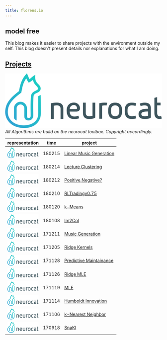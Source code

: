 ```yaml
---
title: florens.io
---
```


## model free

This blog makes it easier to share projects with the environment outside my self. This blog doesn't present details nor explanations for what I am doing. 


## [Projects](./projects)
![neurocat](./assets/nc.png)
*All Algorithms are build on the neurocat toolbox. Copyright accordingly.*


| representation                                      | time   | project                                            |
|-----------------------------------------------------|--------|----------------------------------------------------|
| <img src="./assets/nc.png" width="100"/>            | 180215 | [Linear Music Generation](./projects/linmusicgen)  |
| <img src="assets/nc.png" width="100"/>              | 180214 | [Lecture Clustering](./projects/ML_EXAM)           |
| <img src="assets/nc.png" width="100"/>              | 180212 | [Positive,Negative?](./projects/PosNeg)            |
| <img src="assets/nc.png" width="100"/>              | 180210 | [RLTradingv0.75](./projects/RLTradingKickoff)      |
| <img src="assets/nc.png" width="100"/>              | 180120 | [k-Means](./projects/k_means)                      |
| <img src="/assets/nc.png" width="100"/>             | 180108 | [Im2Col](./projects/im2col)                        |
| <img src="assets/nc.png" width="100"/>              | 171211 | [Music Generation](./projects/musicgen)            |
| <img src="assets/nc.png" width="100"/>              | 171205 | [Ridge Kernels](./projects/kernel)                 |
| <img src="assets/nc.png" width="100"/>              | 171128 | [Predictive Maintainance](./projects/predmain)     |
| <img src="assets/nc.png" width="100"/>              | 171126 | [Ridge MLE](./projects/ridgeMLE)                   |
| <img src="assets/nc.png" width="100"/>              | 171119 | [MLE](./projects/MLE)                              |
| <img src="assets/nc.png" width="100"/>              | 171114 | [Humboldt Innovation](./projects/hui)              |
| <img src="assets/nc.png" width="100"/>              | 171106 | [k-Nearest Neighbor](./projects/kNN)               |
| <img src="assets/nc.png" width="100"/>              | 170918 | [SnaKI](./projects/SnaKI)                          |
